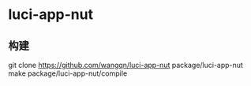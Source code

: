# luci-app-nut
## 构建
git clone https://github.com/wangqn/luci-app-nut package/luci-app-nut
make package/luci-app-nut/compile
